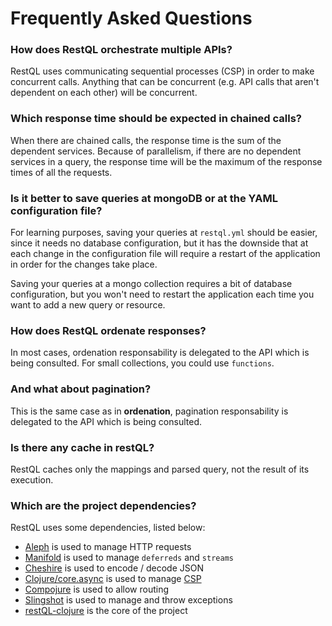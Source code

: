 # Frequently Asked Questions

### **How does RestQL orchestrate multiple APIs?**

RestQL uses communicating sequential processes (CSP) in order to make concurrent calls. Anything that can be concurrent (e.g. API calls that aren't dependent on each other) will be concurrent.

### **Which response time should be expected in chained calls?**

When there are chained calls, the response time is the sum of the dependent services. Because of parallelism, if there are no dependent services in a query, the response time will be the maximum of the response times of all the requests.

### **Is it better to save queries at mongoDB or at the YAML configuration file?**

For learning purposes, saving your queries at `restql.yml` should be easier, since it needs no database configuration, but it has the downside that at each change in the configuration file will require a restart of the application in order for the changes take place.

Saving your queries at a mongo collection requires a bit of database configuration, but you won't need to restart the application each time you want to add a new query or resource.

### **How does RestQL ordenate responses?**

In most cases, ordenation responsability is delegated to the API which is being consulted. For small collections, you could use `functions`.

### **And what about pagination?**

This is the same case as in **ordenation**, pagination responsability is delegated to the API which is being consulted.

### **Is there any cache in restQL?**

RestQL caches only the mappings and parsed query, not the result of its execution.

### **Which are the project dependencies?**

RestQL uses some dependencies, listed below:
- [Aleph](https://aleph.io/) is used to manage HTTP requests
- [Manifold](https://aleph.io/manifold/rationale.html) is used to manage `deferreds` and `streams`
- [Cheshire](https://github.com/dakrone/cheshire) is used to encode / decode JSON
- [Clojure/core.async](https://github.com/clojure/core.async) is used to manage [CSP](https://en.wikipedia.org/wiki/Communicating_sequential_processes)
- [Compojure](https://github.com/weavejester/compojure) is used to allow routing
- [Slingshot](https://github.com/scgilardi/slingshot) is used to manage and throw exceptions
- [restQL-clojure](https://github.com/B2W-BIT/restQL-clojure) is the core of the project